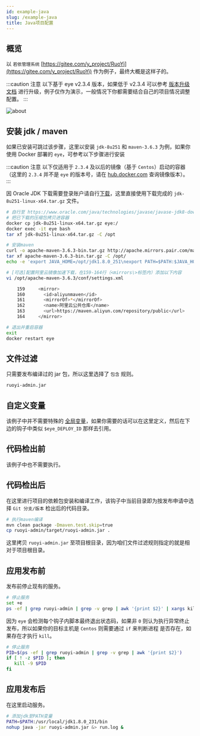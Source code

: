 ```yaml
---
id: example-java
slug: /example-java
title: Java项目配置
---
```


## 概览
以 `若依管理系统` [https://gitee.com/y_project/RuoYi](https://gitee.com/y_project/RuoYi) 作为例子，最终大概是这样子的。

:::caution 注意
以下基于 eye v2.3.4 版本，如果低于 v2.3.4 可以参考 [版本升级文档](/docs/update-version) 进行升级，例子仅作为演示，一般情况下你都需要结合自己的项目情况调整配置。
:::

![about](https://cdn.icl.site/v2/example-java-1.png)


## 安装 jdk / maven
如果已安装可跳过该步骤，这里以安装 `jdk-8u251` 和 `maven-3.6.3` 为例，如果你使用 Docker 部署的 `eye`，可参考以下步骤进行安装

:::caution 注意
以下仅适用于 `2.3.4` 及以后的镜像（基于 `Centos`）启动的容器（这里的 `2.3.4` 并不是 `eye` 的版本号，请在 [hub.docker.com](https://hub.docker.com/r/xqk/eye/tags) 查询镜像版本）。
:::

因 Oracle JDK 下载需要登录账户请自行[下载](https://www.oracle.com/java/technologies/javase/javase-jdk8-downloads.html)，这里直接使用下载完成的 `jdk-8u251-linux-x64.tar.gz` 文件。
```bash
# 自行至 https://www.oracle.com/java/technologies/javase/javase-jdk8-downloads.html 下载jdk
# 把已下载的压缩包拷贝进容器
docker cp jdk-8u251-linux-x64.tar.gz eye:/
docker exec -it eye bash
tar xf jdk-8u251-linux-x64.tar.gz -C /opt

# 安装maven
curl -o apache-maven-3.6.3-bin.tar.gz http://apache.mirrors.pair.com/maven/maven-3/3.6.3/binaries/apache-maven-3.6.3-bin.tar.gz
tar xf apache-maven-3.6.3-bin.tar.gz -C /opt/
echo -e 'export JAVA_HOME=/opt/jdk1.8.0_251\nexport PATH=$PATH:$JAVA_HOME/bin:/opt/apache-maven-3.6.3/bin' > /etc/profile.d/java.sh

# [可选]配置阿里云镜像加速下载，在159-164行（<mirrors\>标签内）添加以下内容
vi /opt/apache-maven-3.6.3/conf/settings.xml

    159     <mirror>
    160       <id>aliyunmaven</id>
    161       <mirrorOf>*</mirrorOf>
    162       <name>阿里云公共仓库</name>
    163       <url>https://maven.aliyun.com/repository/public</url>
    164     </mirror>

# 退出并重启容器
exit
docker restart eye
```

## 文件过滤
只需要发布编译过的 jar 包，所以这里选择了 `包含` 规则。
```bash
ruoyi-admin.jar
```

## 自定义变量
该例子中并不需要特殊的 [全局变量](/docs/deploy-config#global-env)，如果你需要的话可以在这里定义，然后在下边的钩子中类似 `$eye_DEPLOY_ID` 那样去引用。

## 代码检出前
该例子中也不需要执行。

## 代码检出后
在这里进行项目的依赖包安装和编译工作，该钩子中当前目录即为按发布申请中选择 `Git 分支/版本` 检出后的代码目录。
```bash
# 执行maven编译
mvn clean package -Dmaven.test.skip=true
cp ruoyi-admin/target/ruoyi-admin.jar .
```
这里拷贝 `ruoyi-admin.jar` 至项目根目录，因为咱们文件过滤规则指定的就是相对于项目根目录。

## 应用发布前
发布前停止现有的服务。
```bash
# 停止服务
set +e
ps -ef | grep ruoyi-admin | grep -v grep | awk '{print $2}' | xargs kill -9
```
因为 `eye` 会检测每个钩子内脚本最终退出状态码，如果非 `0` 则认为执行异常终止发布，所以如果你的目标主机是 `Centos` 则需要通过 `if` 来判断进程
是否存在，如果存在才执行 `kill`。 
```bash
# 停止服务
PID=$(ps -ef | grep ruoyi-admin | grep -v grep | awk '{print $2}')
if [ ! -z $PID ]; then
   kill -9 $PID
fi
```

## 应用发布后
在这里启动服务。
```bash
# 添加jdk至PATH变量
PATH=$PATH:/usr/local/jdk1.8.0_231/bin
nohup java -jar ruoyi-admin.jar &> run.log &
```
